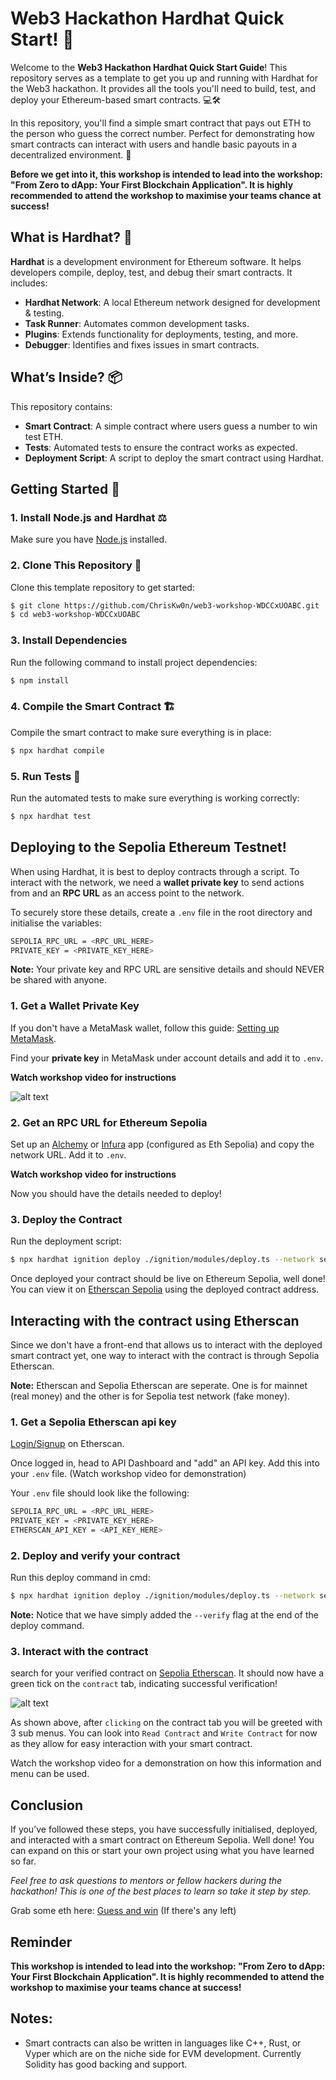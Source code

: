 # Web3 Hackathon Hardhat Quick Start! 🚀

Welcome to the **Web3 Hackathon Hardhat Quick Start Guide**! This repository serves as a template to get you up and running with Hardhat for the Web3 hackathon. It provides all the tools you'll need to build, test, and deploy your Ethereum-based smart contracts. 💻🛠️

In this repository, you'll find a simple smart contract that pays out ETH to the person who guess the correct number. Perfect for demonstrating how smart contracts can interact with users and handle basic payouts in a decentralized environment. 💸

**Before we get into it, this workshop is intended to lead into the workshop: "From Zero to dApp: Your First Blockchain Application". It is highly recommended to attend the workshop to maximise your teams chance at success!**

## What is Hardhat? 🧐

**Hardhat** is a development environment for Ethereum software. It helps developers compile, deploy, test, and debug their smart contracts. It includes:

- **Hardhat Network**: A local Ethereum network designed for development & testing.
- **Task Runner**: Automates common development tasks.
- **Plugins**: Extends functionality for deployments, testing, and more.
- **Debugger**: Identifies and fixes issues in smart contracts.

## What’s Inside? 📦

This repository contains:

- **Smart Contract**: A simple contract where users guess a number to win test ETH.
- **Tests**: Automated tests to ensure the contract works as expected.
- **Deployment Script**: A script to deploy the smart contract using Hardhat.

## Getting Started 🏁

### 1. Install Node.js and Hardhat ⚖️

Make sure you have [Node.js](https://nodejs.org/) installed.

### 2. Clone This Repository 💽

Clone this template repository to get started:

```bash
$ git clone https://github.com/ChrisKw0n/web3-workshop-WDCCxUOABC.git
$ cd web3-workshop-WDCCxUOABC
```

### 3. Install Dependencies

Run the following command to install project dependencies:

```bash
$ npm install
```

### 4. Compile the Smart Contract 🏗️

Compile the smart contract to make sure everything is in place:

```bash
$ npx hardhat compile
```

### 5. Run Tests 🧪

Run the automated tests to make sure everything is working correctly:

```bash
$ npx hardhat test
```

## Deploying to the Sepolia Ethereum Testnet!

When using Hardhat, it is best to deploy contracts through a script. To interact with the network, we need a **wallet private key** to send actions from and an **RPC URL** as an access point to the network.

To securely store these details, create a `.env` file in the root directory and initialise the variables:

```bash
SEPOLIA_RPC_URL = <RPC_URL_HERE>
PRIVATE_KEY = <PRIVATE_KEY_HERE>
```

**Note:** Your private key and RPC URL are sensitive details and should NEVER be shared with anyone.

### 1. Get a Wallet Private Key

If you don't have a MetaMask wallet, follow this guide: [Setting up MetaMask](https://support.metamask.io/start/getting-started-with-metamask/).

Find your **private key** in MetaMask under account details and add it to `.env`.

**Watch workshop video for instructions**

![alt text](images/image-2.png)

### 2. Get an RPC URL for Ethereum Sepolia

Set up an [Alchemy](https://dashboard.alchemy.com/) or [Infura](https://www.infura.io/) app (configured as Eth Sepolia) and copy the network URL. Add it to `.env`.

**Watch workshop video for instructions**

Now you should have the details needed to deploy!

### 3. Deploy the Contract

Run the deployment script:

```bash
$ npx hardhat ignition deploy ./ignition/modules/deploy.ts --network sepolia
```

Once deployed your contract should be live on Ethereum Sepolia, well done! You can view it on [Etherscan Sepolia](https://sepolia.etherscan.io/) using the deployed contract address.

## Interacting with the contract using Etherscan

Since we don't have a front-end that allows us to interact with the deployed smart contract yet, one way to interact with the contract is through Sepolia Etherscan.

**Note:** Etherscan and Sepolia Etherscan are seperate. One is for mainnet (real money) and the other is for Sepolia test network (fake money).

### 1. Get a Sepolia Etherscan api key

[Login/Signup](https://etherscan.io/login) on Etherscan.

Once logged in, head to API Dashboard and "add" an API key. Add this into your `.env` file. (Watch workshop video for demonstration)

Your `.env` file should look like the following:

```bash
SEPOLIA_RPC_URL = <RPC_URL_HERE>
PRIVATE_KEY = <PRIVATE_KEY_HERE>
ETHERSCAN_API_KEY = <API_KEY_HERE>
```

### 2. Deploy and verify your contract

Run this deploy command in cmd:

```bash
$ npx hardhat ignition deploy ./ignition/modules/deploy.ts --network sepolia --verify
```

**Note:** Notice that we have simply added the `--verify` flag at the end of the deploy command.

### 3. Interact with the contract

search for your verified contract on [Sepolia Etherscan](https://sepolia.etherscan.io/). It should now have a green tick on the `contract` tab, indicating successful verification!

![alt text](image.png)

As shown above, after `clicking` on the contract tab you will be greeted with 3 sub menus. You can look into `Read Contract` and `Write Contract` for now as they allow for easy interaction with your smart contract.

Watch the workshop video for a demonstration on how this information and menu can be used.

## Conclusion

If you’ve followed these steps, you have successfully initialised, deployed, and interacted with a smart contract on Ethereum Sepolia. Well done! You can expand on this or start your own project using what you have learned so far.

_Feel free to ask questions to mentors or fellow hackers during the hackathon! This is one of the best places to learn so take it step by step._

Grab some eth here: [Guess and win](https://sepolia.etherscan.io/address/0xEfDF858DA0Ad1231248b90c44C33534f484CFF81#writeContract) (If there's any left)

## Reminder

**This workshop is intended to lead into the workshop: "From Zero to dApp: Your First Blockchain Application". It is highly recommended to attend the workshop to maximise your teams chance at success!**

## Notes:

- Smart contracts can also be written in languages like C++, Rust, or Vyper which are on the niche side for EVM development. Currently Solidity has good backing and support.
